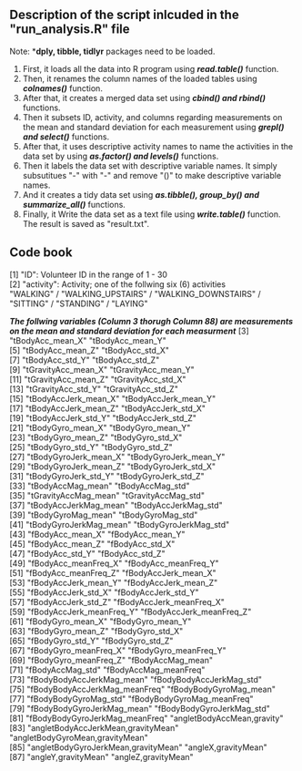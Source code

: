 ## Description of the script inlcuded in the "run_analysis.R" file

Note: ***dply, tibble, tidlyr** packages need to be loaded.

1. First, it loads all the data into R program using ***read.table()*** function.  
2. Then, it renames the column names of the loaded tables using ***colnames()*** function.  
3. After that, it creates a merged data set using ***cbind() and rbind()*** functions.  
4. Then it subsets ID, activity, and columns regarding measurements on the mean and standard deviation for each measurement using ***grepl() and select()*** functions.  
5. After that, it uses descriptive activity names to name the activities in the data set by using ***as.factor() and levels()*** functions.  
6. Then it labels the data set with descriptive variable names. It simply subsutitues "-" with "-" and remove "()" to make descriptive variable names.  
7. And it creates a tidy data set using ***as.tibble(), group_by() and summarize_all()*** functions.  
8. Finally, it Write the data set as a text file using ***write.table()*** function. The result is saved as "result.txt".  

## Code book
 [1] "ID": Volunteer ID in the range of 1 - 30  
 [2] "activity": Activity; one of the follwing six (6) activities   
"WALKING" / "WALKING_UPSTAIRS" / "WALKING_DOWNSTAIRS" / "SITTING" / "STANDING" / "LAYING"    
 
***The follwing variables (Column 3 thorugh Column 88) are measurements on the mean and standard deviation for each measurment***
  [3] "tBodyAcc_mean_X"                    "tBodyAcc_mean_Y"                     
  [5] "tBodyAcc_mean_Z"                    "tBodyAcc_std_X"                      
  [7] "tBodyAcc_std_Y"                     "tBodyAcc_std_Z"                      
  [9] "tGravityAcc_mean_X"                 "tGravityAcc_mean_Y"                  
 [11] "tGravityAcc_mean_Z"                 "tGravityAcc_std_X"                   
 [13] "tGravityAcc_std_Y"                  "tGravityAcc_std_Z"                   
 [15] "tBodyAccJerk_mean_X"                "tBodyAccJerk_mean_Y"                 
 [17] "tBodyAccJerk_mean_Z"                "tBodyAccJerk_std_X"                  
 [19] "tBodyAccJerk_std_Y"                 "tBodyAccJerk_std_Z"                  
 [21] "tBodyGyro_mean_X"                   "tBodyGyro_mean_Y"                    
 [23] "tBodyGyro_mean_Z"                   "tBodyGyro_std_X"                     
 [25] "tBodyGyro_std_Y"                    "tBodyGyro_std_Z"                     
 [27] "tBodyGyroJerk_mean_X"               "tBodyGyroJerk_mean_Y"                
 [29] "tBodyGyroJerk_mean_Z"               "tBodyGyroJerk_std_X"                 
 [31] "tBodyGyroJerk_std_Y"                "tBodyGyroJerk_std_Z"                 
 [33] "tBodyAccMag_mean"                   "tBodyAccMag_std"                     
 [35] "tGravityAccMag_mean"                "tGravityAccMag_std"                  
 [37] "tBodyAccJerkMag_mean"               "tBodyAccJerkMag_std"                 
 [39] "tBodyGyroMag_mean"                  "tBodyGyroMag_std"                    
 [41] "tBodyGyroJerkMag_mean"              "tBodyGyroJerkMag_std"                
 [43] "fBodyAcc_mean_X"                    "fBodyAcc_mean_Y"                     
 [45] "fBodyAcc_mean_Z"                    "fBodyAcc_std_X"                      
 [47] "fBodyAcc_std_Y"                     "fBodyAcc_std_Z"                      
 [49] "fBodyAcc_meanFreq_X"                "fBodyAcc_meanFreq_Y"                 
 [51] "fBodyAcc_meanFreq_Z"                "fBodyAccJerk_mean_X"                 
 [53] "fBodyAccJerk_mean_Y"                "fBodyAccJerk_mean_Z"                 
 [55] "fBodyAccJerk_std_X"                 "fBodyAccJerk_std_Y"                  
 [57] "fBodyAccJerk_std_Z"                 "fBodyAccJerk_meanFreq_X"             
 [59] "fBodyAccJerk_meanFreq_Y"            "fBodyAccJerk_meanFreq_Z"             
 [61] "fBodyGyro_mean_X"                   "fBodyGyro_mean_Y"                    
 [63] "fBodyGyro_mean_Z"                   "fBodyGyro_std_X"                     
 [65] "fBodyGyro_std_Y"                    "fBodyGyro_std_Z"                     
 [67] "fBodyGyro_meanFreq_X"               "fBodyGyro_meanFreq_Y"                
 [69] "fBodyGyro_meanFreq_Z"               "fBodyAccMag_mean"                    
 [71] "fBodyAccMag_std"                    "fBodyAccMag_meanFreq"                
 [73] "fBodyBodyAccJerkMag_mean"           "fBodyBodyAccJerkMag_std"             
 [75] "fBodyBodyAccJerkMag_meanFreq"       "fBodyBodyGyroMag_mean"               
 [77] "fBodyBodyGyroMag_std"               "fBodyBodyGyroMag_meanFreq"           
 [79] "fBodyBodyGyroJerkMag_mean"          "fBodyBodyGyroJerkMag_std"            
 [81] "fBodyBodyGyroJerkMag_meanFreq"      "angletBodyAccMean,gravity"           
 [83] "angletBodyAccJerkMean,gravityMean"  "angletBodyGyroMean,gravityMean"      
 [85] "angletBodyGyroJerkMean,gravityMean" "angleX,gravityMean"                  
 [87] "angleY,gravityMean"                 "angleZ,gravityMean"  
